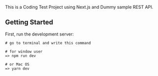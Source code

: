 This is a Coding Test Project using Next.js and Dummy sample REST API.

## Getting Started

First, run the development server:

```To start the project
# go to terminal and write this command

# for window user
=> npm run dev

# or Mac OS
=> yarn dev

```
